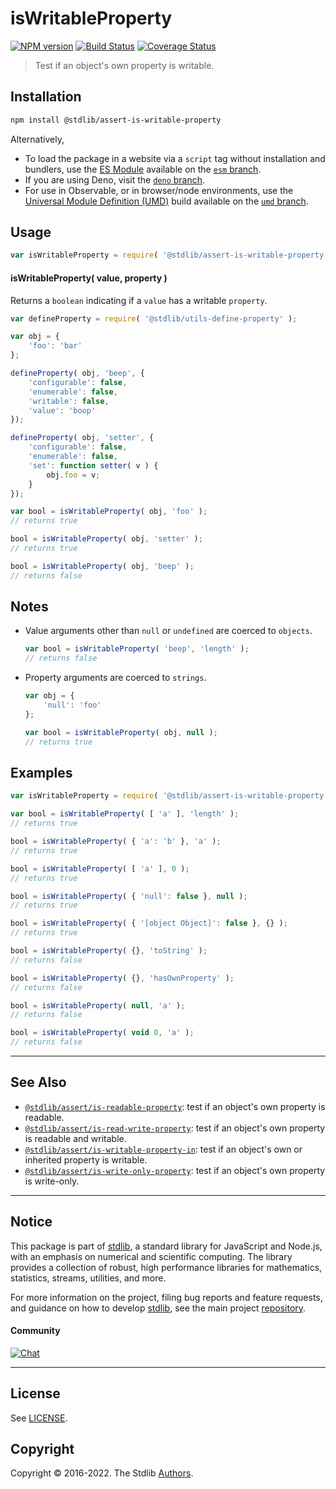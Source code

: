 <!--

@license Apache-2.0

Copyright (c) 2018 The Stdlib Authors.

Licensed under the Apache License, Version 2.0 (the "License");
you may not use this file except in compliance with the License.
You may obtain a copy of the License at

   http://www.apache.org/licenses/LICENSE-2.0

Unless required by applicable law or agreed to in writing, software
distributed under the License is distributed on an "AS IS" BASIS,
WITHOUT WARRANTIES OR CONDITIONS OF ANY KIND, either express or implied.
See the License for the specific language governing permissions and
limitations under the License.

-->

# isWritableProperty

[![NPM version][npm-image]][npm-url] [![Build Status][test-image]][test-url] [![Coverage Status][coverage-image]][coverage-url] <!-- [![dependencies][dependencies-image]][dependencies-url] -->

> Test if an object's own property is writable.

<section class="installation">

## Installation

```bash
npm install @stdlib/assert-is-writable-property
```

Alternatively,

-   To load the package in a website via a `script` tag without installation and bundlers, use the [ES Module][es-module] available on the [`esm` branch][esm-url].
-   If you are using Deno, visit the [`deno` branch][deno-url].
-   For use in Observable, or in browser/node environments, use the [Universal Module Definition (UMD)][umd] build available on the [`umd` branch][umd-url].

</section>

<section class="usage">

## Usage

```javascript
var isWritableProperty = require( '@stdlib/assert-is-writable-property' );
```

#### isWritableProperty( value, property )

Returns a `boolean` indicating if a `value` has a writable `property`.

<!-- eslint-disable no-restricted-syntax -->

```javascript
var defineProperty = require( '@stdlib/utils-define-property' );

var obj = {
    'foo': 'bar'
};

defineProperty( obj, 'beep', {
    'configurable': false,
    'enumerable': false,
    'writable': false,
    'value': 'boop'
});

defineProperty( obj, 'setter', {
    'configurable': false,
    'enumerable': false,
    'set': function setter( v ) {
        obj.foo = v;
    }
});

var bool = isWritableProperty( obj, 'foo' );
// returns true

bool = isWritableProperty( obj, 'setter' );
// returns true

bool = isWritableProperty( obj, 'beep' );
// returns false
```

</section>

<!-- /.usage -->

<section class="notes">

## Notes

-   Value arguments other than `null` or `undefined` are coerced to `objects`.

    ```javascript
    var bool = isWritableProperty( 'beep', 'length' );
    // returns false
    ```

-   Property arguments are coerced to `strings`.

    ```javascript
    var obj = {
        'null': 'foo'
    };

    var bool = isWritableProperty( obj, null );
    // returns true
    ```

</section>

<!-- /.notes -->

<section class="examples">

## Examples

<!-- eslint-disable object-curly-newline -->

<!-- eslint no-undef: "error" -->

```javascript
var isWritableProperty = require( '@stdlib/assert-is-writable-property' );

var bool = isWritableProperty( [ 'a' ], 'length' );
// returns true

bool = isWritableProperty( { 'a': 'b' }, 'a' );
// returns true

bool = isWritableProperty( [ 'a' ], 0 );
// returns true

bool = isWritableProperty( { 'null': false }, null );
// returns true

bool = isWritableProperty( { '[object Object]': false }, {} );
// returns true

bool = isWritableProperty( {}, 'toString' );
// returns false

bool = isWritableProperty( {}, 'hasOwnProperty' );
// returns false

bool = isWritableProperty( null, 'a' );
// returns false

bool = isWritableProperty( void 0, 'a' );
// returns false
```

</section>

<!-- /.examples -->

<!-- Section for related `stdlib` packages. Do not manually edit this section, as it is automatically populated. -->

<section class="related">

* * *

## See Also

-   <span class="package-name">[`@stdlib/assert/is-readable-property`][@stdlib/assert/is-readable-property]</span><span class="delimiter">: </span><span class="description">test if an object's own property is readable.</span>
-   <span class="package-name">[`@stdlib/assert/is-read-write-property`][@stdlib/assert/is-read-write-property]</span><span class="delimiter">: </span><span class="description">test if an object's own property is readable and writable.</span>
-   <span class="package-name">[`@stdlib/assert/is-writable-property-in`][@stdlib/assert/is-writable-property-in]</span><span class="delimiter">: </span><span class="description">test if an object's own or inherited property is writable.</span>
-   <span class="package-name">[`@stdlib/assert/is-write-only-property`][@stdlib/assert/is-write-only-property]</span><span class="delimiter">: </span><span class="description">test if an object's own property is write-only.</span>

</section>

<!-- /.related -->

<!-- Section for all links. Make sure to keep an empty line after the `section` element and another before the `/section` close. -->


<section class="main-repo" >

* * *

## Notice

This package is part of [stdlib][stdlib], a standard library for JavaScript and Node.js, with an emphasis on numerical and scientific computing. The library provides a collection of robust, high performance libraries for mathematics, statistics, streams, utilities, and more.

For more information on the project, filing bug reports and feature requests, and guidance on how to develop [stdlib][stdlib], see the main project [repository][stdlib].

#### Community

[![Chat][chat-image]][chat-url]

---

## License

See [LICENSE][stdlib-license].


## Copyright

Copyright &copy; 2016-2022. The Stdlib [Authors][stdlib-authors].

</section>

<!-- /.stdlib -->

<!-- Section for all links. Make sure to keep an empty line after the `section` element and another before the `/section` close. -->

<section class="links">

[npm-image]: http://img.shields.io/npm/v/@stdlib/assert-is-writable-property.svg
[npm-url]: https://npmjs.org/package/@stdlib/assert-is-writable-property

[test-image]: https://github.com/stdlib-js/assert-is-writable-property/actions/workflows/test.yml/badge.svg
[test-url]: https://github.com/stdlib-js/assert-is-writable-property/actions/workflows/test.yml

[coverage-image]: https://img.shields.io/codecov/c/github/stdlib-js/assert-is-writable-property/main.svg
[coverage-url]: https://codecov.io/github/stdlib-js/assert-is-writable-property?branch=main

<!--

[dependencies-image]: https://img.shields.io/david/stdlib-js/assert-is-writable-property.svg
[dependencies-url]: https://david-dm.org/stdlib-js/assert-is-writable-property/main

-->

[umd]: https://github.com/umdjs/umd
[es-module]: https://developer.mozilla.org/en-US/docs/Web/JavaScript/Guide/Modules

[deno-url]: https://github.com/stdlib-js/assert-is-writable-property/tree/deno
[umd-url]: https://github.com/stdlib-js/assert-is-writable-property/tree/umd
[esm-url]: https://github.com/stdlib-js/assert-is-writable-property/tree/esm

[chat-image]: https://img.shields.io/gitter/room/stdlib-js/stdlib.svg
[chat-url]: https://gitter.im/stdlib-js/stdlib/

[stdlib]: https://github.com/stdlib-js/stdlib

[stdlib-authors]: https://github.com/stdlib-js/stdlib/graphs/contributors

[stdlib-license]: https://raw.githubusercontent.com/stdlib-js/assert-is-writable-property/main/LICENSE

<!-- <related-links> -->

[@stdlib/assert/is-readable-property]: https://github.com/stdlib-js/assert-is-readable-property

[@stdlib/assert/is-read-write-property]: https://github.com/stdlib-js/assert-is-read-write-property

[@stdlib/assert/is-writable-property-in]: https://github.com/stdlib-js/assert-is-writable-property-in

[@stdlib/assert/is-write-only-property]: https://github.com/stdlib-js/assert-is-write-only-property

<!-- </related-links> -->

</section>

<!-- /.links -->
